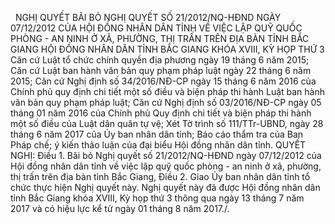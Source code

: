 <jsontable name="bang_0"> </jsontable>
 
NGHỊ QUYẾT
BÃI BỎ
NGHỊ QUYẾT SỐ 21/2012/NQ-HĐND NGÀY 07/12/2012 CỦA HỘI ĐỒNG NHÂN DÂN TỈNH VỀ
VIỆC LẬP QUỸ QUỐC PHÒNG - AN NINH Ở XÃ, PHƯỜNG, THỊ TRẤN TRÊN ĐỊA BÀN TỈNH BẮC
GIANG
HỘI ĐỒNG NHÂN DÂN TỈNH BẮC GIANG 
KHÓA XVIII, KỲ HỌP THỨ 3
Căn cứ Luật tổ chức chính quyền
địa phương ngày 19 tháng 6 năm 2015;
Căn cứ Luật ban hành văn bản quy
phạm pháp luật ngày 22 tháng 6 năm 2015;
Căn cứ Nghị định số 34/2016/NĐ-CP
ngày 15 tháng 6 năm 2016 của Chính phủ quy định chi
tiết một số điều và biện pháp thi hành Luật ban hành văn bản quy
phạm pháp luật;
Căn cứ Nghị định số 03/2016/NĐ-CP
ngày 05 tháng 01 năm 2016 của Chính phủ Quy định chi tiết và biện pháp thi hành
một số điều của Luật dân quân tự vệ;
Xét Tờ trình số 111/TTr-UBND, ngày 28 tháng 6 năm 2017 của Ủy ban nhân dân tỉnh; Báo cáo thẩm tra của Ban Pháp chế; ý kiến thảo luận của đại biểu Hội đồng nhân dân tỉnh.
QUYẾT NGHỊ:
Điều 1. Bãi
bỏ Nghị quyết số 21/2012/NQ-HĐND ngày 07/12/2012 của Hội đồng nhân dân tỉnh về
việc lập quỹ quốc phòng - an ninh ở xã, phường, thị trấn trên địa bàn tỉnh Bắc
Giang,
Điều 2. Giao
Ủy ban nhân dân tỉnh tổ chức thực hiện Nghị quyết này.
Nghị quyết này đã được Hội đồng nhân
dân tỉnh Bắc Giang khóa XVIII, Kỳ họp thứ 3 thông qua ngày
13 tháng 7 năm 2017 và có hiệu lực kể từ ngày 01 tháng 8 năm 2017./.
 
<jsontable name="bang_1"> </jsontable>